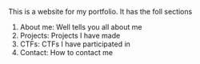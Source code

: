 This is a website for my portfolio. It has the foll sections
1. About me: Well tells you all about me
2. Projects: Projects I have made
3. CTFs: CTFs I have participated in
4. Contact: How to contact me

